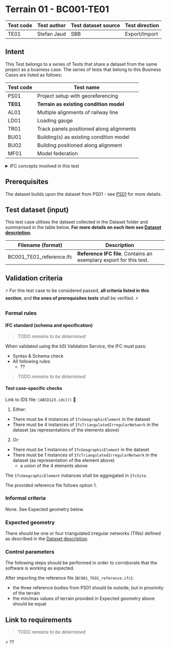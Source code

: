 # Terrain 01 - BC001-TE01

| Test code | Test author     | Test dataset source | Test direction |
|-----------|-----------------|---------------------|----------------|
| TE01      | Stefan Jaud     | SBB                 | Export/Import  |


## Intent

This Test belongs to a series of Tests that share a dataset from the same project as a business case. 
The series of tests that belong to this Business Cases are listed as follows:

| Test code | Test name     | 
|-----------|-----------------|
| PS01      | Project setup with georeferencing |
| **TE01**      | **Terrain as existing condition model** |
| AL01      | Multiple alignments of railway line |
| LD01      | Loading gauge|
| TR01      | Track panels positioned along alignments |
| BU01      | Building(s) as existing condition model |
| BU02      | Building positioned along alignment |
| MF01      | Model federation|


<details><summary>IFC concepts involved in this test</summary> 

- [Body Tessellation Geometry](https://bsi-infraroom.github.io/IFC-Documentation-Tunnel/4_4_0_0/general/HTML/link/body-tessellation-geometry.htm)

</details>

## Prerequisites

The dataset builds upon the dataset from PS01 - see [PS01](../PS01/Readme.md) for more details.


## Test dataset (input)

This test case utilises the dataset collected in the Dataset folder and summarised in the table below. **For more details on each item see [Dataset description](Dataset/README.md).**

| Filename (format)         | Description                                                        |
|---------------------------|--------------------------------------------------------------------|
| BC001_TE01_reference.ifc  | **Reference IFC file**. Contains an exemplary export for this test.|


## Validation criteria

:zap: For this test case to be considered passed, **all criteria listed in this section**, and **the ones of prerequisites tests** shall be verified. :zap:

### Formal rules

#### IFC standard (schema and specification)

> TODO *remains to be determined*

When validated using the bSI Validation Service, the IFC must pass:

- Syntax & Schema check
- All following rules:
  - ??

> TODO *remains to be determined*

#### Test case-specific checks

Link to IDS file: `[ABCD123.ids]()` :construction:

1. Either:
- There must be 4 instances of `IfcGeographicElement` in the dataset
- There must be 4 instances of `IfcTriangulatedIrregularNetwork` in the dataset (as representations of the elements above)

2. Or:
- There must be 1 instances of `IfcGeographicElement` in the dataset
- There must be 1 instances of `IfcTriangulatedIrregularNetwork` in the dataset (as representation of the element above)
    - a union of the 4 elements above

The `IfcGeographicElement` instances shall be aggregated in `IfcSite`.

The provided reference file follows option 1.


### Informal criteria

None. See Expected geometry below.


### Expected geometry

There should be one or four triangulated irregular networks (TINs) defined as described in the [Dataset description](Dataset/README.md).



### Control parameters

The following steps should be performed in order to corroborate that the software is working as expected.

After importing the reference file (`BC001_TE01_reference.ifc`):

- the three reference bodies from PS01 should lie outside, but in proximity of the terrain
- the min/max values of terrain provided in Expected geometry above should be equal


## Link to requirements

> TODO *remains to be determined*

:zap: ??
